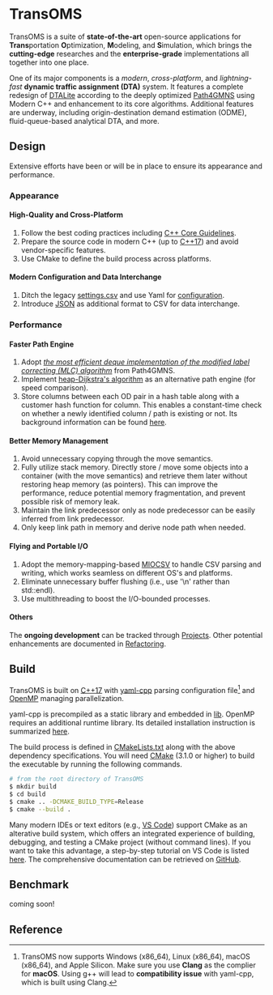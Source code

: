 # TransOMS

TransOMS is a suite of **state-of-the-art** open-source applications for **Trans**portation **O**ptimization, **M**odeling, and **S**imulation, which brings the **cutting-edge** researches and the **enterprise-grade** implementations all together into one place.

One of its major components is a *modern*, *cross-platform*, and *lightning-fast* **dynamic traffic assignment (DTA)** system. It features a complete redesign of [DTALite](https://github.com/asu-trans-ai-lab/DTALite) according to the deeply optimized [Path4GMNS](https://github.com/jdlph/Path4GMNS) using Modern C++ and enhancement to its core algorithms. Additional features are underway, including origin-destination demand estimation (ODME), fluid-queue-based analytical DTA, and more.

## Design

Extensive efforts have been or will be in place to ensure its appearance and performance.
### Appearance
#### High-Quality and Cross-Platform
1. Follow the best coding practices including [C++ Core Guidelines](http://isocpp.github.io/CppCoreGuidelines/CppCoreGuidelines).
2. Prepare the source code in modern C++ (up to [C++17](https://en.cppreference.com/w/cpp/17)) and avoid vendor-specific features.
3. Use CMake to define the build process across platforms.

#### Modern Configuration and Data Interchange
1. Ditch the legacy [settings.csv](https://github.com/jdlph/Path4GMNS/blob/master/tests/settings.csv) and use Yaml for [configuration](https://github.com/jdlph/TransOMS/blob/dev/data/Chicago_Sketch/settings.yml).
2. Introduce [JSON](https://json.org/example.html) as additional format to CSV for data interchange.

### Performance
#### Faster Path Engine
1. Adopt *[the most efficient deque implementation of the modified label correcting (MLC) algorithm](https://github.com/jdlph/Path4GMNS/blob/master/engine/path_engine.cpp)* from Path4GMNS.
2. Implement [heap-Dijkstra's algorithm](https://github.com/jdlph/shortest-path-algorithms/blob/release/src/spalgm.py) as an alternative path engine (for speed comparison).
3. Store columns between each OD pair in a hash table along with a customer hash function for column. This enables a constant-time check on whether a newly identified column / path is existing or not. Its background information can be found [here](https://github.com/jdlph/Path4GMNS/tree/dev#more-on-the-column-generation-module).

#### Better Memory Management
1. Avoid unnecessary copying through the move semantics.
2. Fully utilize stack memory. Directly store / move some objects into a container (with the move semantics) and retrieve them later without restoring heap memory (as pointers). This can improve the performance, reduce potential memory fragmentation, and prevent possible risk of memory leak.
3. Maintain the link predecessor only as node predecessor can be easily inferred from link predecessor.
4. Only keep link path in memory and derive node path when needed.

#### Flying and Portable I/O
1. Adopt the memory-mapping-based [MIOCSV](https://github.com/jdlph/MIOCSV) to handle CSV parsing and writing, which works seamless on different OS's and platforms.
2. Eliminate unnecessary buffer flushing (i.e., use '\n' rather than std::endl).
3. Use multithreading to boost the I/O-bounded processes.

#### Others
The **ongoing development** can be tracked through [Projects](https://github.com/users/jdlph/projects/2). Other potential enhancements are documented in [Refactoring](https://github.com/jdlph/DTALite#refactoring).

## Build

TransOMS is built on [C++17](https://en.cppreference.com/w/cpp/17) with [yaml-cpp](https://github.com/jbeder/yaml-cpp) parsing configuration file[^1] and [OpenMP](https://www.openmp.org/about/openmp-faq/#WhatIs) managing parallelization.

yaml-cpp is precompiled as a static library and embedded in [lib](lib/). OpenMP requires an additional runtime library. Its detailed installation instruction is summarized [here](https://path4gmns.readthedocs.io/en/latest/usecases.html#target-to-paragraph).

The build process is defined in [CMakeLists.txt](CMakeLists.txt) along with the above dependency specifications. You will need [CMake](https://cmake.org/download/) (3.1.0 or higher) to build the executable by running the following commands.

```bash
# from the root directory of TransOMS
$ mkdir build
$ cd build
$ cmake .. -DCMAKE_BUILD_TYPE=Release
$ cmake --build .
```

Many modern IDEs or text editors (e.g., [VS Code](https://code.visualstudio.com/)) support CMake as an alterative build system, which offers an integrated experience of building, debugging, and testing a CMake project (without command lines). If you want to take this advantage, a step-by-step tutorial on VS Code is listed [here](https://code.visualstudio.com/docs/cpp/cmake-linux#_create-a-cmake-hello-world-project). The comprehensive documentation can be retrieved on [GitHub](https://github.com/microsoft/vscode-cmake-tools/blob/main/docs/README.md).
## Benchmark

coming soon!

## Reference

[^1]: TransOMS now supports Windows (x86_64), Linux (x86_64), macOS (x86_64), and Apple Silicon. Make sure you use **Clang** as the complier for **macOS**. Using g++ will lead to **compatibility issue** with yaml-cpp, which is built using Clang.